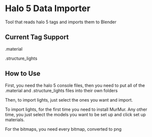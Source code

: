 # Halo 5 Data Importer
 Tool that reads halo 5 tags and imports them to Blender

## Current Tag Support

.material

.structure_lights

## How to Use
First, you need the halo 5 console files, then you need to put all of the .material and .structure_lights files into their own folders

Then, to import lights, just select the ones you want and import.

To import lights, for the first time you need to install MurMur. Any other time, you just select the models you want to be set up and click set up materials.

For the bitmaps, you need every bitmap, converted to png
